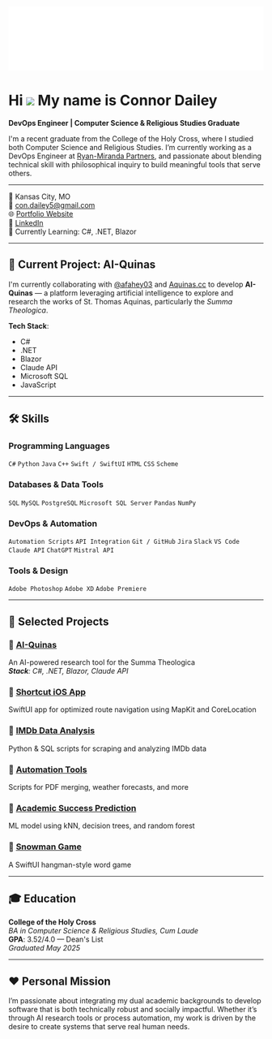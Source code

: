 <p align="center">
  <img src="./header.svg" alt="Hi, I'm Connor Dailey -- DevOps Engineer" />
</p>

Hi ![](https://user-images.githubusercontent.com/18350557/176309783-0785949b-9127-417c-8b55-ab5a4333674e.gif) My name is Connor Dailey
======================================================================================================================================

**DevOps Engineer | Computer Science & Religious Studies Graduate**

I'm a recent graduate from the College of the Holy Cross, where I studied both Computer Science and Religious Studies. I’m currently working as a DevOps Engineer at [Ryan-Miranda Partners](https://ryan-miranda.com/), and passionate about blending technical skill with philosophical inquiry to build meaningful tools that serve others.

---

📍 Kansas City, MO  
📧 [con.dailey5@gmail.com](mailto:con.dailey5@gmail.com)  
🌐 [Portfolio Website](https://github.com/condailey/portfolio)  
🔗 [LinkedIn](https://www.linkedin.com/in/connor-dailey-063748227)  
🧠 Currently Learning: C#, .NET, Blazor  

---

## 🧪 Current Project: AI-Quinas

I'm currently collaborating with [@afahey03](https://github.com/afahey03) and [Aquinas.cc](https://aquinas.cc/la/en/~ST.I) to develop **AI-Quinas** — a platform leveraging artificial intelligence to explore and research the works of St. Thomas Aquinas, particularly the _Summa Theologica_.

**Tech Stack**:
- C#
- .NET
- Blazor
- Claude API
- Microsoft SQL
- JavaScript

---

## 🛠️ Skills

### Programming Languages
`C#` `Python` `Java` `C++` `Swift / SwiftUI` `HTML` `CSS` `Scheme`

### Databases & Data Tools
`SQL` `MySQL` `PostgreSQL` `Microsoft SQL Server` `Pandas` `NumPy`

### DevOps & Automation
`Automation Scripts` `API Integration` `Git / GitHub` `Jira` `Slack` `VS Code`  
`Claude API` `ChatGPT` `Mistral API`

### Tools & Design
`Adobe Photoshop` `Adobe XD` `Adobe Premiere`

---

## 📁 Selected Projects

### 🔹 [AI-Quinas](https://github.com/condailey/portfolio)
An AI-powered research tool for the Summa Theologica  
_**Stack**: C#, .NET, Blazor, Claude API_

### 🔹 [Shortcut iOS App](https://github.com/afahey03/Shortcut)  
SwiftUI app for optimized route navigation using MapKit and CoreLocation

### 🔹 [IMDb Data Analysis](https://github.com/condailey/Projects/tree/main/movieDBproject)  
Python & SQL scripts for scraping and analyzing IMDb data

### 🔹 [Automation Tools](https://github.com/condailey/Projects/tree/main/Automations)  
Scripts for PDF merging, weather forecasts, and more

### 🔹 [Academic Success Prediction](https://github.com/afahey03/Grade-Predictor)  
ML model using kNN, decision trees, and random forest

### 🔹 [Snowman Game](https://github.com/afahey03/Snowman)  
A SwiftUI hangman-style word game

---

## 🎓 Education

**College of the Holy Cross**  
_BA in Computer Science & Religious Studies, Cum Laude_  
**GPA**: 3.52/4.0 — Dean's List  
_Graduated May 2025_

---

## ❤️ Personal Mission

I’m passionate about integrating my dual academic backgrounds to develop software that is both technically robust and socially impactful. Whether it’s through AI research tools or process automation, my work is driven by the desire to create systems that serve real human needs.


